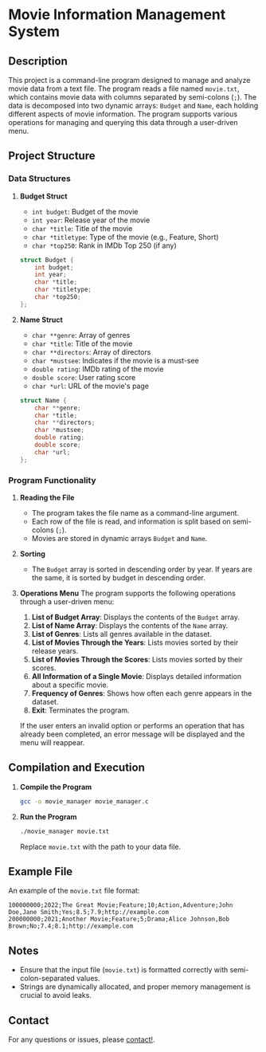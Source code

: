 # Movie Information Management System

## Description

This project is a command-line program designed to manage and analyze movie data from a text file. The program reads a file named `movie.txt`, which contains movie data with columns separated by semi-colons (`;`). The data is decomposed into two dynamic arrays: `Budget` and `Name`, each holding different aspects of movie information. The program supports various operations for managing and querying this data through a user-driven menu.

## Project Structure

### Data Structures

1. **Budget Struct**
   - `int budget`: Budget of the movie
   - `int year`: Release year of the movie
   - `char *title`: Title of the movie
   - `char *titletype`: Type of the movie (e.g., Feature, Short)
   - `char *top250`: Rank in IMDb Top 250 (if any)

   ```c
   struct Budget {
       int budget;
       int year;
       char *title;
       char *titletype;
       char *top250;
   };
   ```

2. **Name Struct**
   - `char **genre`: Array of genres
   - `char *title`: Title of the movie
   - `char **directors`: Array of directors
   - `char *mustsee`: Indicates if the movie is a must-see
   - `double rating`: IMDb rating of the movie
   - `double score`: User rating score
   - `char *url`: URL of the movie's page

   ```c
   struct Name {
       char **genre;
       char *title;
       char **directors;
       char *mustsee;
       double rating;
       double score;
       char *url;
   };
   ```

### Program Functionality

1. **Reading the File**
   - The program takes the file name as a command-line argument.
   - Each row of the file is read, and information is split based on semi-colons (`;`).
   - Movies are stored in dynamic arrays `Budget` and `Name`.

2. **Sorting**
   - The `Budget` array is sorted in descending order by year. If years are the same, it is sorted by budget in descending order.

3. **Operations Menu**
   The program supports the following operations through a user-driven menu:

   1. **List of Budget Array**: Displays the contents of the `Budget` array.
   2. **List of Name Array**: Displays the contents of the `Name` array.
   3. **List of Genres**: Lists all genres available in the dataset.
   4. **List of Movies Through the Years**: Lists movies sorted by their release years.
   5. **List of Movies Through the Scores**: Lists movies sorted by their scores.
   6. **All Information of a Single Movie**: Displays detailed information about a specific movie.
   7. **Frequency of Genres**: Shows how often each genre appears in the dataset.
   8. **Exit**: Terminates the program.

   If the user enters an invalid option or performs an operation that has already been completed, an error message will be displayed and the menu will reappear.

## Compilation and Execution

1. **Compile the Program**
   ```bash
   gcc -o movie_manager movie_manager.c
   ```

2. **Run the Program**
   ```bash
   ./movie_manager movie.txt
   ```

   Replace `movie.txt` with the path to your data file.

## Example File

An example of the `movie.txt` file format:

```
100000000;2022;The Great Movie;Feature;10;Action,Adventure;John Doe,Jane Smith;Yes;8.5;7.9;http://example.com
200000000;2021;Another Movie;Feature;5;Drama;Alice Johnson,Bob Brown;No;7.4;8.1;http://example.com
```

## Notes

- Ensure that the input file (`movie.txt`) is formatted correctly with semi-colon-separated values.
- Strings are dynamically allocated, and proper memory management is crucial to avoid leaks.

## Contact

For any questions or issues, please [contact!](mailto:melekncci@gmail.com).
```
